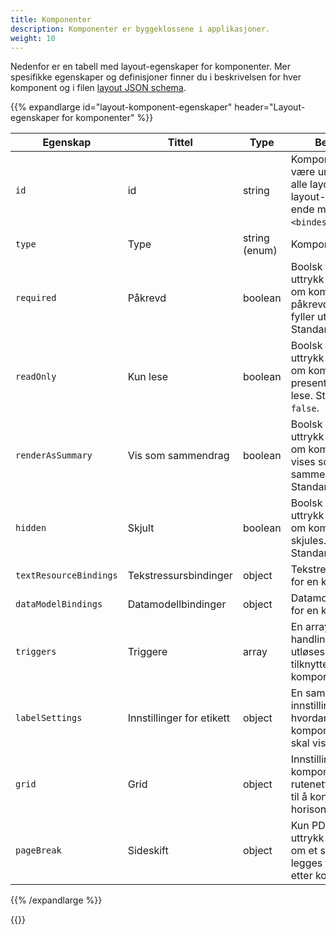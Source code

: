 ```yaml
---
title: Komponenter
description: Komponenter er byggeklossene i applikasjoner.
weight: 10
---
```


Nedenfor er en tabell med layout-egenskaper for komponenter.
Mer spesifikke egenskaper og definisjoner finner du i beskrivelsen for hver komponent og i filen [layout JSON schema](https://altinncdn.no/schemas/json/layout/layout.schema.v1.json).


{{% expandlarge id="layout-komponent-egenskaper" header="Layout-egenskaper for komponenter" %}}

| **Egenskap**           | **Tittel**                | **Type**      | **Beskrivelse**                                                                                                        |
| ---------------------- | ------------------------- | ------------- | ---------------------------------------------------------------------------------------------------------------------- |
| `id`                   | id                        | string        | Komponentens ID. Må være unik innenfor alle layouts/sider i et layout-set. Kan ikke ende med `<bindestrek><nummer>`.   |
| `type`                 | Type                      | string (enum) | Komponenttype.                                                                                                         |
| `required`             | Påkrevd                   | boolean       | Boolsk verdi eller uttrykk som indikerer om komponenten er påkrevd når man fyller ut skjemaet. Standardverdi: `false`. |
| `readOnly`             | Kun lese                  | boolean       | Boolsk verdi eller uttrykk som indikerer om komponenten skal presenteres som kun lese. Standardverdi: `false`.         |
| `renderAsSummary`      | Vis som sammendrag        | boolean       | Boolsk verdi eller uttrykk som indikerer om komponenten skal vises som et sammendrag. Standardverdi: `false`.          |
| `hidden`               | Skjult                    | boolean       | Boolsk verdi eller uttrykk som indikerer om komponenten skal skjules. Standardverdi: `false`.                          |
| `textResourceBindings` | Tekstressursbindinger     | object        | Tekstressursbindinger for en komponent.                                                                                |
| `dataModelBindings`    | Datamodellbindinger       | object        | Datamodellbindinger for en komponent                                                                                   |
| `triggers`             | Triggere                  | array         | En array med handlinger som skal utløses når data tilknyttet denne komponenten endres.                                 |
| `labelSettings`        | Innstillinger for etikett | object        | En samling med innstillinger for hvordan komponentetiketten skal vises.                                                |
| `grid`                 | Grid                      | object        | Innstillinger for komponentens rutenett (grid). Brukes til å kontrollere horisontal justering.                         |
| `pageBreak`            | Sideskift                 | object        | Kun PDF: Verdi eller uttrykk som indikerer om et sideskift skal legges til før eller etter komponenten.                |


{{% /expandlarge %}}

{{<children />}}
